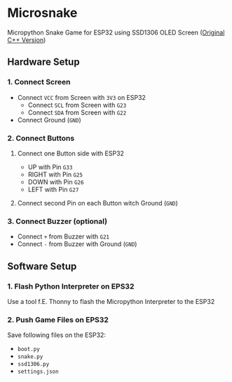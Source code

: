 # Microsnake
Micropython Snake Game for ESP32 using SSD1306 OLED Screen ([Original C++ Version](https://wokwi.com/projects/296135008348799496))

## Hardware Setup

### 1. Connect Screen
- Connect `VCC` from Screen with `3V3` on ESP32
  - Connect `SCL` from Screen with `G23`
  - Connect `SDA` from Screen with `G22`
- Connect Ground (`GND`)

### 2. Connect Buttons

1. Connect one Button side with ESP32
   - UP with Pin `G33`
   - RIGHT with Pin `G25`
   - DOWN with Pin `G26`
   - LEFT with Pin `G27`


2. Connect second Pin on each Button witch Ground (`GND`)


### 3. Connect Buzzer (optional)

- Connect `+` from Buzzer with `G21`
- Connect `-` from Buzzer with Ground (`GND`)

## Software Setup

### 1. Flash Python Interpreter on EPS32

Use a tool f.E. Thonny to flash the Micropython Interpreter to the ESP32

### 2. Push Game Files on EPS32

Save following files on the ESP32:
- `boot.py`
- `snake.py`
- `ssd1306.py`
- `settings.json`